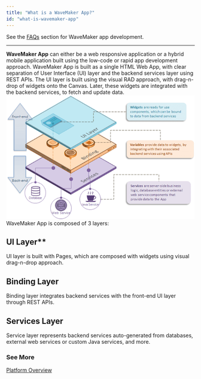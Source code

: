 ```yaml
---
title: "What is a WaveMaker App?"
id: "what-is-wavemaker-app"
---
```

See the [FAQs](/learn/app-development/wavemaker-app-development-faqs) section for WaveMaker app development.    

---

**WaveMaker App** can either be a web responsive application or a hybrid mobile application built using the low-code or rapid app development approach. WaveMaker App is built as a single HTML Web App, with clear separation of User Interface (UI) layer and the backend services layer using REST APIs. The UI layer is built using the visual RAD approach, with drag-n-drop of widgets onto the Canvas. Later, these widgets are integrated with the backend services, to fetch and update data. [![](/learn/assets/3layered_arch.png)](/learn/assets/3layered_arch.png) WaveMaker App is composed of 3 layers:

## UI Layer** 

UI layer is built with Pages, which are composed with widgets using visual drag-n-drop approach.

## Binding Layer
Binding layer integrates backend services with the front-end UI layer through REST APIs.

## Services Layer
Service layer represents backend services auto-generated from databases, external web services or custom Java services, and more.

### See More

[Platform Overview](/learn/app-development/wavemaker-overview/platform-overview/)
